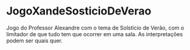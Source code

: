 # JogoXandeSosticioDeVerao
Jogo do Professor Alexandre com o tema de Solstício de Verão, com o limitador de que tudo tem que ocorrer em uma sala.  As interpretações podem ser quais quer.
